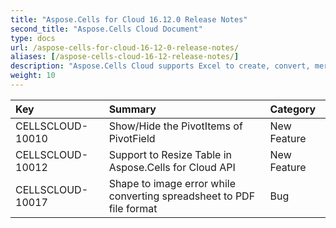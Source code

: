 ```yaml
---
title: "Aspose.Cells for Cloud 16.12.0 Release Notes"
second_title: "Aspose.Cells Cloud Document"
type: docs
url: /aspose-cells-for-cloud-16-12-0-release-notes/
aliases: [/aspose-cells-cloud-16-12-release-notes/]
description: "Aspose.Cells Cloud supports Excel to create, convert, merge, split, protected, inner object operation, and so on."
weight: 10
---
```


|**Key** |**Summary** |**Category** |
| :- | :- | :- |
|CELLSCLOUD-10010 |Show/Hide the PivotItems of PivotField |New Feature |
|CELLSCLOUD-10012 |Support to Resize Table in Aspose.Cells for Cloud API |New Feature |
|CELLSCLOUD-10017 |Shape to image error while converting spreadsheet to PDF file format |Bug |

